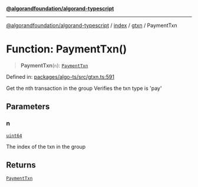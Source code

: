 [**@algorandfoundation/algorand-typescript**](../../../../README.md)

***

[@algorandfoundation/algorand-typescript](../../../../README.md) / [index](../../../README.md) / [gtxn](../README.md) / PaymentTxn

# Function: PaymentTxn()

> **PaymentTxn**(`n`): [`PaymentTxn`](../interfaces/PaymentTxn.md)

Defined in: [packages/algo-ts/src/gtxn.ts:591](https://github.com/algorandfoundation/puya-ts/blob/main/packages/algo-ts/src/gtxn.ts#L591)

Get the nth transaction in the group
Verifies the txn type is 'pay'

## Parameters

### n

[`uint64`](../../../type-aliases/uint64.md)

The index of the txn in the group

## Returns

[`PaymentTxn`](../interfaces/PaymentTxn.md)
